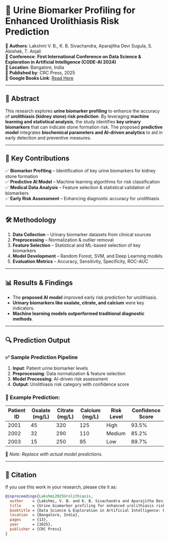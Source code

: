 # 🏥 Urine Biomarker Profiling for Enhanced Urolithiasis Risk Prediction  

📌 **Authors**: Lakshmi V. B., K. B. Sivachandra, Aparajitha Devi Sugula, S. Abishek, T. Anjali  
📅 **Conference**: **First International Conference on Data Science & Exploration in Artificial Intelligence (CODE-AI 2024)**  
📍 **Location**: Bangalore, India  
📜 **Published by**: CRC Press, 2025  
📄 **Google Books Link**: [Read Here](https://books.google.co.in/books?hl=en&lr=&id=JDhEEQAAQBAJ&oi=fnd&pg=PA13&dq=sivachandra+k+b+AMRITA&ots=ZnYtqBERbf&sig=-Pj-wn-rqYCT0Yx07N7EdjNoRjQ&redir_esc=y#v=onepage&q=sivachandra%20k%20b%20AMRITA&f=false)  

---

## 📌 Abstract  
This research explores **urine biomarker profiling** to enhance the accuracy of **urolithiasis (kidney stone) risk prediction**. By leveraging **machine learning and statistical analysis**, the study identifies **key urinary biomarkers** that can indicate stone formation risk. The proposed **predictive model** integrates **biochemical parameters and AI-driven analytics** to aid in early detection and preventive measures.  

---

## 🚀 Key Contributions  
✅ **Biomarker Profiling** – Identification of key urine biomarkers for kidney stone formation  
✅ **Predictive AI Model** – Machine learning algorithms for risk classification  
✅ **Medical Data Analysis** – Feature selection & statistical validation of biomarkers  
✅ **Early Risk Assessment** – Enhancing diagnostic accuracy for urolithiasis  

---

## 🛠 Methodology  
1. **Data Collection** – Urinary biomarker datasets from clinical sources  
2. **Preprocessing** – Normalization & outlier removal  
3. **Feature Selection** – Statistical and ML-based selection of key biomarkers  
4. **Model Development** – Random Forest, SVM, and Deep Learning models  
5. **Evaluation Metrics** – Accuracy, Sensitivity, Specificity, ROC-AUC  

---

## 📊 Results & Findings  
- The **proposed AI model** improved early risk prediction for urolithiasis.  
- **Urinary biomarkers like oxalate, citrate, and calcium** were key indicators.  
- **Machine learning models outperformed traditional diagnostic methods**.  

---

## 🔍 Prediction Output  

### ✅ Sample Prediction Pipeline  
1. **Input**: Patient urine biomarker levels  
2. **Preprocessing**: Data normalization & feature selection  
3. **Model Processing**: AI-driven risk assessment  
4. **Output**: Urolithiasis risk category with confidence score  

### 📌 Example Prediction:  
| **Patient ID** | **Oxalate (mg/L)** | **Citrate (mg/L)** | **Calcium (mg/L)** | **Risk Level** | **Confidence Score** |
|---------------|----------------|----------------|--------------|------------|------------------|
| 2001 | 45 | 320 | 125 | High | 93.5% |
| 2002 | 32 | 290 | 110 | Medium | 85.2% |
| 2003 | 15 | 250 | 95 | Low | 89.7% |

📢 _Note: Replace with actual model predictions._

---

## 📖 Citation  
If you use this work in your research, please cite it as:  
```bibtex
@inproceedings{Lakshmi2025Urolithiasis,
  author    = {Lakshmi, V. B. and K. B. Sivachandra and Aparajitha Devi Sugula and S. Abishek and T. Anjali},
  title     = {Urine biomarker profiling for enhanced urolithiasis risk prediction},
  booktitle = {Data Science & Exploration in Artificial Intelligence: Proceedings of the First International Conference On Data Science & Exploration in Artificial Intelligence (CODE-AI 2024)},
  location  = {Bangalore, India},
  pages     = {13},
  year      = {2025},
  publisher = {CRC Press}
}
